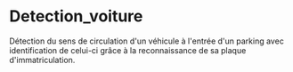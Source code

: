 # Detection_voiture
Détection du sens de circulation d'un véhicule à l'entrée d'un parking avec identification de celui-ci grâce à la reconnaissance de sa plaque d'immatriculation.
